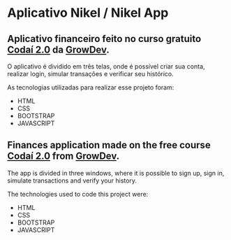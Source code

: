 # Aplicativo Nikel / Nikel App
## Aplicativo financeiro feito no curso gratuito [Codaí 2.0](https://academy.growdev.com.br/courses/codai-2-0/) da [GrowDev](https://academy.growdev.com.br/).

O aplicativo é dividido em três telas, onde é possível criar sua conta, realizar login, simular transações e verificar seu histórico.

As tecnologias utilizadas para realizar esse projeto foram:
- HTML
- CSS
- BOOTSTRAP
- JAVASCRIPT


## Finances application made on the free course [Codaí 2.0](https://academy.growdev.com.br/courses/codai-2-0/) from [GrowDev](https://academy.growdev.com.br/).

The app is divided in three windows, where it is possible to sign up, sign in, simulate transactions and verify your history.

The technologies used to code this project were:
- HTML
- CSS
- BOOTSTRAP
- JAVASCRIPT

